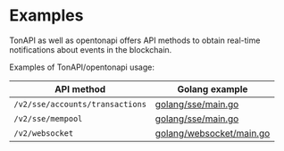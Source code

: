

# Examples

TonAPI as well as opentonapi offers API methods to obtain real-time notifications about events in the blockchain.

Examples of TonAPI/opentonapi usage:

| API method                      | Golang example                                          |
|---------------------------------|---------------------------------------------------------|
| `/v2/sse/accounts/transactions` | [golang/sse/main.go](golang/sse/main.go:47)             | 
| `/v2/sse/mempool`               | [golang/sse/main.go](golang/sse/main.go:16)             | 
| `/v2/websocket`                 | [golang/websocket/main.go](golang/websocket/main.go:16) | 
